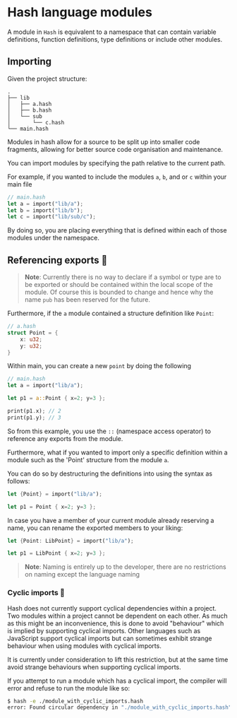 # Hash language modules

A module in `Hash` is equivalent to a namespace that can contain variable definitions, function definitions, type definitions or include other modules.

## Importing

Given the project structure:
```
.
├── lib
│   ├── a.hash
│   ├── b.hash
│   └── sub
│       └── c.hash
└── main.hash
```

Modules in hash allow for a source to be split up into smaller code fragments, allowing for better source code organisation and maintenance.

You can import modules by specifying the path relative to the current path. 

For example, if you wanted to include the modules `a`, `b`, and or `c` within your main file

```rust
// main.hash
let a = import("lib/a");
let b = import("lib/b");
let c = import("lib/sub/c");
```

By doing so, you are placing everything that is defined within each of those modules under
the namespace. 

## Referencing exports 🚧

> **Note**: Currently there is no way to declare if a symbol or type are to be exported or should be contained within the local scope of the module. Of course this is bounded to change and hence why the name `pub` has been reserved for the future.

Furthermore, if the `a` module contained a structure definition like `Point`:

```rust
// a.hash
struct Point = {
    x: u32;
    y: u32;
}
```

Within main, you can create a new `point` by doing the following

```rust
// main.hash
let a = import("lib/a");

let p1 = a::Point { x=2; y=3 };

print(p1.x); // 2
print(p1.y); // 3
```

So from this example, you use the `::` (namespace access operator) to reference any exports from the module.

Furthermore, what if you wanted to import only a specific definition within a module such as the 'Point' structure from the module `a`.

You can do so by destructuring the definitions into using the syntax as
follows:

```rust
let {Point} = import("lib/a");

let p1 = Point { x=2; y=3 };
```

In case you have a member of your current module already reserving a name, you
can rename the exported members to your liking:
```rust
let {Point: LibPoint} = import("lib/a");

let p1 = LibPoint { x=2; y=3 };
```

> **Note**: Naming is entirely up to the developer, there are no restrictions on naming
> except the language naming 

### Cyclic imports 🚧

Hash does not currently support cyclical dependencies within a project. Two modules within a project cannot be dependent on each other. As much as this might be an inconvenience, this is done to avoid "behaviour" which is implied by supporting cyclical imports. Other languages such as JavaScript support cyclical imports but can sometimes exhibit strange behaviour when using modules with cyclical imports.

It is currently under consideration to lift this restriction, but at the same time avoid strange behaviours when supporting cyclical imports.

If you attempt to run a module which has a cyclical import, the compiler will error and refuse to run the module like so:

```sh
$ hash -e ./module_with_cyclic_imports.hash
error: Found circular dependency in "./module_with_cyclic_imports.hash"
```
